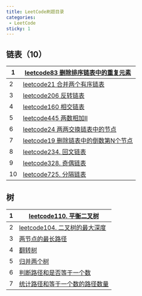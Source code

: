 ```yaml
---
title: LeetCode刷题目录
categories:
 - LeetCode
sticky: 1
---
```




## 链表（10）

| 1    | [leetcode83 删除排序链表中的重复元素](https://kingjzt.gitee.io/blogspace/blogs/LeetCode/2021-01/83.html) |
| ---- | ------------------------------------------------------------ |
| 2    | [leetcode21 合并两个有序链表](https://kingjzt.gitee.io/blogspace/blogs/LeetCode/2021-01/21.html) |
| 3    | [leetcode206 反转链表](https://kingjzt.gitee.io/blogspace/blogs/LeetCode/2021-01/206.html) |
| 4    | [leetcode160 相交链表](https://kingjzt.gitee.io/blogspace/blogs/LeetCode/2021-01/160.html) |
| 5    | [leetcode445 两数相加II](https://kingjzt.gitee.io/blogspace/blogs/LeetCode/2021-01/445.html) |
| 6    | [leetcode24 两两交换链表中的节点](https://kingjzt.gitee.io/blogspace/blogs/LeetCode/2021-01/24.html) |
| 7    | [leetcode19 删除链表中的倒数第N个节点](https://kingjzt.gitee.io/blogspace/blogs/LeetCode/2021-01/19.html) |
| 8    | [leetcode234. 回文链表](https://kingjzt.gitee.io/blogspace/blogs/LeetCode/2021-01/234.html) |
| 9    | [leetcode328. 奇偶链表](http://localhost:8080/blogspace/blogs/LeetCode/2021-01/328.html) |
| 10   | [leetcode725. 分隔链表](https://kingjzt.gitee.io/blogspace/blogs/LeetCode/2021-01/725.html) |

## 树

| 1    | [leetcode110.  平衡二叉树](https://kingjzt.gitee.io/blogspace/blogs/LeetCode/2021-01/110.html) |
| ---- | ------------------------------------------------------------ |
| 2    | [leetcode104. 二叉树的最大深度](https://kingjzt.gitee.io/blogspace/blogs/LeetCode/2021-01/104.html) |
| 3    | [两节点的最长路径](https://kingjzt.gitee.io/blogspace/blogs/LeetCode/2021-01/543.html) |
| 4    | [翻转树](https://kingjzt.gitee.io/blogspace/blogs/LeetCode/2021-01/226.html) |
| 5    | [归并两个树](https://kingjzt.gitee.io/blogspace/blogs/LeetCode/2021-01/617.html) |
| 6    | [判断路径和是否等于一个数](https://kingjzt.gitee.io/blogspace/blogs/LeetCode/2021-01/112.html) |
| 7    | [统计路径和等于一个数的路径数量](https://kingjzt.gitee.io/blogspace/blogs/LeetCode/2021-01/437.html) |

